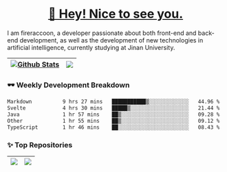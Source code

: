 <h1 align="center"><a href="https://blog.raccooncc.top">👋 Hey! Nice to see you.</a></h1>

I am fireraccoon, a developer passionate about both front-end and back-end development, as well as the development of new technologies in artificial intelligence, currently studying at Jinan University.

| <a href="#"><img src="https://github-readme-stats.raccooncc.top/api?username=fireraccoon&show_icons=true&include_all_commits=true&theme=buefy&hide_border=true" alt="Github Stats" /></a> | <a href="#"><img src="https://github-readme-stats.raccooncc.top/api/top-langs/?username=fireraccoon&layout=compact&theme=buefy&hide_border=true" /></a> |
| --- | --- |

### 🕶 Weekly Development Breakdown

<!--START_SECTION:waka-->

```txt
Markdown          9 hrs 27 mins   ███████████▒░░░░░░░░░░░░░   44.96 %
Svelte            4 hrs 30 mins   █████▒░░░░░░░░░░░░░░░░░░░   21.44 %
Java              1 hr 57 mins    ██▒░░░░░░░░░░░░░░░░░░░░░░   09.28 %
Other             1 hr 55 mins    ██▒░░░░░░░░░░░░░░░░░░░░░░   09.12 %
TypeScript        1 hr 46 mins    ██░░░░░░░░░░░░░░░░░░░░░░░   08.43 %
```

<!--END_SECTION:waka-->

### ✨ Top Repositories

| <a href="https://github.com/fireraccoon/AdvVis-CNN"><img src="https://github-readme-stats.raccooncc.top/api/pin/?username=fireraccoon&repo=AdvVis-CNN&theme=buefy&hide_border=true" /></a> | <a href="https://github.com/fireraccoon/leetcode-solutions"><img src="https://github-readme-stats.raccooncc.top/api/pin/?username=fireraccoon&repo=leetcode-solutions&theme=buefy&hide_border=true" /></a> |
| --- | --- |
